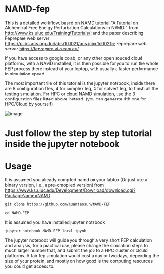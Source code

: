 # NAMD-fep

This is a detailed workflow, based on NAMD tutorial "A Tutorial on Alchemical Free Energy Perturbation Calculations in NAMD:" from http://www.ks.uiuc.edu/Training/Tutorials/; and the paper describing Feprepare web server https://pubs.acs.org/doi/abs/10.1021/acs.jcim.1c00215;
Feprepare web server https://feprepare.vi-seem.eu/

If you have access to google colab, or any other open souced cloud platforms, with a NAMD installed, it is then possible for you to run the whole FEP process there instead of your loptop, with usually a faster performance in simulation speed.

The most important file of this tutorial is the jupyter notebook, inside there are 8 configuration files, 4 for complex leg, 4 for solvent leg, to finish all the testing simulation. For HPC or cloud NAMD simulation, use the 3 configuration files listed above instead. (you can generate 4th one for HPC/Cloud by yourself)


![image](https://user-images.githubusercontent.com/75652473/146633202-94569a82-c2cf-457a-95c0-754dfee4d7ae.png)


# Just follow the step by step tutorial inside the jupyter notebook

# Usage

It is assumed you already compiled namd on your labtop (Or just use a binary version, i.e., a pre-cmopiled version) from https://www.ks.uiuc.edu/Development/Download/download.cgi?PackageName=NAMD
```
git clone https://github.com/quantaosun/NAMD-FEP
```

```
cd NAMD-FEP
```
It is assumed you have installed jupyter notebook
```
jupyter notebook NAMD-FEP_local.ipynb
```
The jupyter notebook will guide you through a very short FEP calculation and analysis, for a practical use, please change the simulation steps to much larger number that, and submit the job to a HPC cluster or clould platforms. A fair fep simulation would cost a day or two days, depending the size of your protein, and mostly on how good is the computing resources you could get access to.
